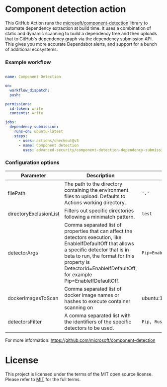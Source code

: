 # Component detection action

This GitHub Action runs the [microsoft/component-detection](https://github.com/microsoft/component-detection) library to automate dependency extraction at build time. It uses a combination of static and dynamic scanning to build a dependency tree and then uploads that to GitHub's dependency graph via the dependency submission API. This gives you more accurate Dependabot alerts, and support for a bunch of additional ecosystems. 

### Example workflow

```yaml

name: Component Detection

on:
  workflow_dispatch:
  push:

permissions: 
  id-token: write
  contents: write

jobs:
  dependency-submission:
    runs-on: ubuntu-latest
    steps:
      - uses: actions/checkout@v3
      - name: Component detection 
        uses: advanced-security/component-detection-dependency-submission-action@v0.0.1
```        

### Configuration options

| Parameter | Description | Example | 
| --- | --- | --- | 
filePath | The path to the directory containing the environment files to upload. Defaults to Actions working directory. | `'.'`
directoryExclusionList | Filters out specific directories following a minimatch pattern. | `test`
detectorArgs | Comma separated list of properties that can affect the detectors execution, like EnableIfDefaultOff that allows a specific detector that is in beta to run, the format for this property is DetectorId=EnableIfDefaultOff, for example Pip=EnableIfDefaultOff. | `Pip=EnableIfDefaultOff`
dockerImagesToScan |Comma separated list of docker image names or hashes to execute container scanning on |  ubuntu:16.04,56bab49eef2ef07505f6a1b0d5bd3a601dfc3c76ad4460f24c91d6fa298369ab | 
detectorsFilter | A comma separated list with the identifiers of the specific detectors to be used. | `Pip, RustCrateDetector`

For more information: https://github.com/microsoft/component-detection

# License
This project is licensed under the terms of the MIT open source license. Please refer to [MIT](LICENSE.md) for the full terms.
